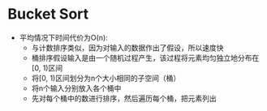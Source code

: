 # Bucket Sort

- 平均情况下时间代价为O(n):
    + 与计数排序类似，因为对输入的数据作出了假设，所以速度快
    + 桶排序假设输入是由一个随机过程产生，该过程将元素均匀独立地分布在[0, 1)区间
    + 将[0, 1)区间划分为n个大小相同的子空间（桶）
    + 将n个输入分别放入各个桶中
    + 先对每个桶中的数进行排序，然后遍历每个桶，把元素列出